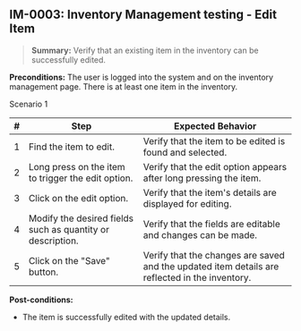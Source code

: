 ## **IM-0003:** Inventory Management testing - Edit Item

> **Summary:**  Verify that an existing item in the inventory can be successfully edited.  <br>

**Preconditions:** The user is logged into the system and on the inventory management page. There is at least one item in the inventory.

Scenario 1

 | \# | Step | Expected Behavior |
 |----|------|-------------------|
 |  1 | Find the item to edit.     | Verify that the item to be edited is found and selected.   |
 |  2 | Long press on the item to trigger the edit option.     | Verify that the edit option appears after long pressing the item.   |
 |  3 | Click on the edit option.     | Verify that the item's details are displayed for editing. |
 |  4 | Modify the desired fields such as quantity or description.     | Verify that the fields are editable and changes can be made. |
 |  5 |  Click on the "Save" button.    | Verify that the changes are saved and the updated item details are reflected in the inventory.   |

**Post-conditions:**

 - The item is successfully edited with the updated details.

